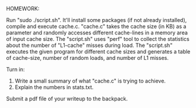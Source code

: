 HOMEWORK:

Run "sudo ./script.sh". It'll install some packages (if not already installed), 
compile and execute cache.c. "cache.c" takes the cache size (in KB) as a parameter 
and randomly accesses different cache-lines in a memory area of input cache size. 
The "script.sh" uses "perf" tool to collect the statistics about the number of 
"L1-cache" misses during load. The "script.sh" executes the given program for 
different cache sizes and generates a table of cache-size, number of random loads, 
and number of L1 misses.

Turn in:
1. Write a small summary of what "cache.c" is trying to achieve. 
2. Explain the numbers in stats.txt. 

Submit a pdf file of your writeup to the backpack.
